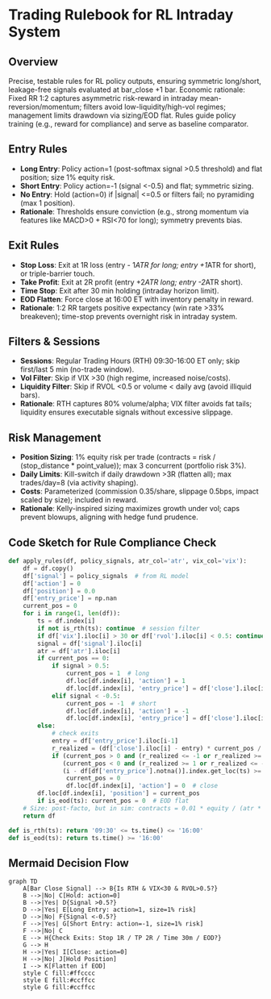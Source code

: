 # Trading Rulebook for RL Intraday System

## Overview
Precise, testable rules for RL policy outputs, ensuring symmetric long/short, leakage-free signals evaluated at bar_close +1 bar. Economic rationale: Fixed RR 1:2 captures asymmetric risk-reward in intraday mean-reversion/momentum; filters avoid low-liquidity/high-vol regimes; management limits drawdown via sizing/EOD flat. Rules guide policy training (e.g., reward for compliance) and serve as baseline comparator.

## Entry Rules
- **Long Entry**: Policy action=1 (post-softmax signal >0.5 threshold) and flat position; size 1% equity risk.
- **Short Entry**: Policy action=-1 (signal <-0.5) and flat; symmetric sizing.
- **No Entry**: Hold (action=0) if |signal| <=0.5 or filters fail; no pyramiding (max 1 position).
- **Rationale**: Thresholds ensure conviction (e.g., strong momentum via features like MACD>0 + RSI<70 for long); symmetry prevents bias.

## Exit Rules
- **Stop Loss**: Exit at 1R loss (entry - 1*ATR for long; entry +1*ATR for short), or triple-barrier touch.
- **Take Profit**: Exit at 2R profit (entry +2*ATR long; entry -2*ATR short).
- **Time Stop**: Exit after 30 min holding (intraday horizon limit).
- **EOD Flatten**: Force close at 16:00 ET with inventory penalty in reward.
- **Rationale**: 1:2 RR targets positive expectancy (win rate >33% breakeven); time-stop prevents overnight risk in intraday system.

## Filters & Sessions
- **Sessions**: Regular Trading Hours (RTH) 09:30-16:00 ET only; skip first/last 5 min (no-trade window).
- **Vol Filter**: Skip if VIX >30 (high regime, increased noise/costs).
- **Liquidity Filter**: Skip if RVOL <0.5 or volume < daily avg (avoid illiquid bars).
- **Rationale**: RTH captures 80% volume/alpha; VIX filter avoids fat tails; liquidity ensures executable signals without excessive slippage.

## Risk Management
- **Position Sizing**: 1% equity risk per trade (contracts = risk / (stop_distance * point_value)); max 3 concurrent (portfolio risk 3%).
- **Daily Limits**: Kill-switch if daily drawdown >3R (flatten all); max trades/day=8 (via activity shaping).
- **Costs**: Parameterized (commission 0.35/share, slippage 0.5bps, impact scaled by size); included in reward.
- **Rationale**: Kelly-inspired sizing maximizes growth under vol; caps prevent blowups, aligning with hedge fund prudence.

## Code Sketch for Rule Compliance Check
```python
def apply_rules(df, policy_signals, atr_col='atr', vix_col='vix'):
    df = df.copy()
    df['signal'] = policy_signals  # from RL model
    df['action'] = 0
    df['position'] = 0.0
    df['entry_price'] = np.nan
    current_pos = 0
    for i in range(1, len(df)):
        ts = df.index[i]
        if not is_rth(ts): continue  # session filter
        if df['vix'].iloc[i] > 30 or df['rvol'].iloc[i] < 0.5: continue  # vol/liquidity
        signal = df['signal'].iloc[i]
        atr = df['atr'].iloc[i]
        if current_pos == 0:
            if signal > 0.5:
                current_pos = 1  # long
                df.loc[df.index[i], 'action'] = 1
                df.loc[df.index[i], 'entry_price'] = df['close'].iloc[i]
            elif signal < -0.5:
                current_pos = -1  # short
                df.loc[df.index[i], 'action'] = -1
                df.loc[df.index[i], 'entry_price'] = df['close'].iloc[i]
        else:
            # check exits
            entry = df['entry_price'].iloc[i-1]
            r_realized = (df['close'].iloc[i] - entry) * current_pos / atr
            if (current_pos > 0 and (r_realized <= -1 or r_realized >= 2)) or \
               (current_pos < 0 and (r_realized >= 1 or r_realized <= -2)) or \
               (i - df[df['entry_price'].notna()].index.get_loc(ts) >= 30):  # time-stop
                current_pos = 0
                df.loc[df.index[i], 'action'] = 0  # close
        df.loc[df.index[i], 'position'] = current_pos
        if is_eod(ts): current_pos = 0  # EOD flat
    # Size: post-facto, but in sim: contracts = 0.01 * equity / (atr * point_value)
    return df

def is_rth(ts): return '09:30' <= ts.time() <= '16:00'
def is_eod(ts): return ts.time() >= '16:00'
```

## Mermaid Decision Flow
```mermaid
graph TD
    A[Bar Close Signal] --> B{Is RTH & VIX<30 & RVOL>0.5?}
    B -->|No| C[Hold: action=0]
    B -->|Yes| D{Signal >0.5?}
    D -->|Yes| E[Long Entry: action=1, size=1% risk]
    D -->|No| F{Signal <-0.5?}
    F -->|Yes| G[Short Entry: action=-1, size=1% risk]
    F -->|No| C
    E --> H{Check Exits: Stop 1R / TP 2R / Time 30m / EOD?}
    G --> H
    H -->|Yes| I[Close: action=0]
    H -->|No| J[Hold Position]
    I --> K[Flatten if EOD]
    style C fill:#ffcccc
    style E fill:#ccffcc
    style G fill:#ccffcc